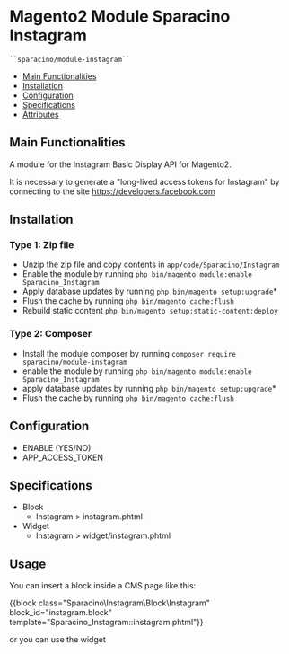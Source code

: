 # Magento2 Module Sparacino Instagram

    ``sparacino/module-instagram``

 - [Main Functionalities](#markdown-header-main-functionalities)
 - [Installation](#markdown-header-installation)
 - [Configuration](#markdown-header-configuration)
 - [Specifications](#markdown-header-specifications)
 - [Attributes](#markdown-header-attributes)


## Main Functionalities
A module for the Instagram Basic Display API for Magento2.

It is necessary to generate a "long-lived access tokens for Instagram" by connecting to the site https://developers.facebook.com

## Installation

### Type 1: Zip file

 - Unzip the zip file and copy contents in `app/code/Sparacino/Instagram`
 - Enable the module by running `php bin/magento module:enable Sparacino_Instagram`
 - Apply database updates by running `php bin/magento setup:upgrade`\*
 - Flush the cache by running `php bin/magento cache:flush`
 - Rebuild static content `php bin/magento setup:static-content:deploy`

### Type 2: Composer

 - Install the module composer by running `composer require sparacino/module-instagram`
 - enable the module by running `php bin/magento module:enable Sparacino_Instagram`
 - apply database updates by running `php bin/magento setup:upgrade`\*
 - Flush the cache by running `php bin/magento cache:flush`


## Configuration

 - ENABLE (YES/NO)
 - APP_ACCESS_TOKEN

## Specifications

 - Block
	- Instagram > instagram.phtml
 - Widget
	- Instagram > widget/instagram.phtml

## Usage

You can insert a block inside a CMS page like this:

{{block class="Sparacino\Instagram\Block\Instagram" block_id="instagram.block" template="Sparacino_Instagram::instagram.phtml"}}

or you can use the widget
